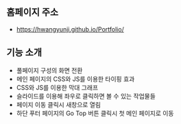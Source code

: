 
## 홈페이지 주소
- https://hwangyunji.github.io/Portfolio/



## 기능 소개
- 풀페이지 구성의 화면 전환
- 메인 페이지의 CSS와 JS를 이용한 타이핑 효과
- CSS와 JS를 이용한 막대 그래프
- 슬라이드를 이용해 좌우로 클릭하면 볼 수 있는 작업물들
- 페이지 이동 클릭시 새창으로 열림
- 하단 푸터 페이지의 Go Top 버튼 클릭시 첫 메인 페이지로 이동
